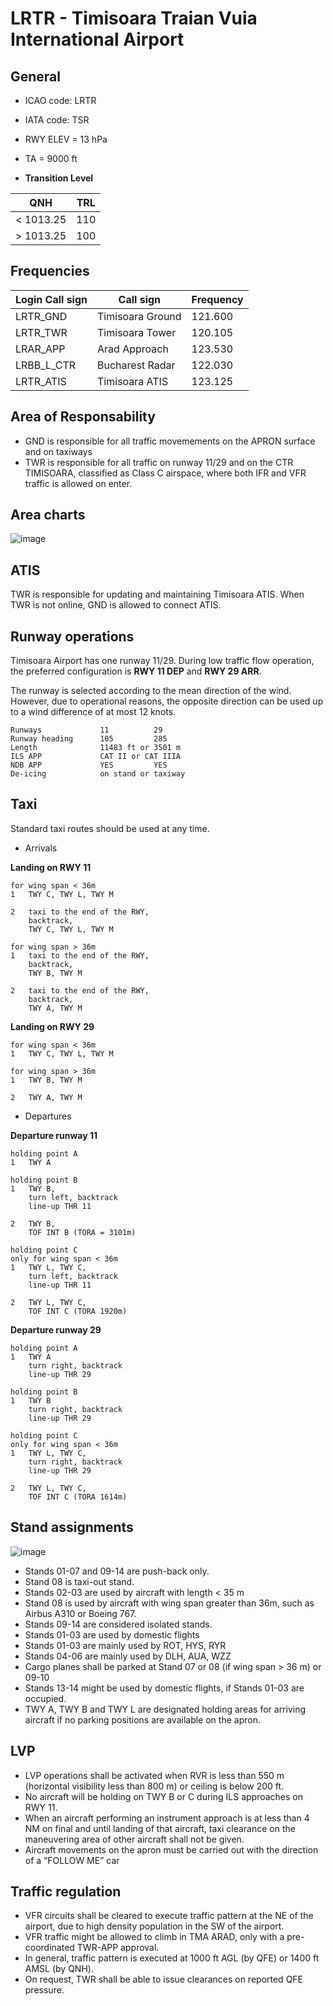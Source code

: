 LRTR - Timisoara Traian Vuia International Airport
==================================================

General
-------

- ICAO code: LRTR
- IATA code: TSR
- RWY ELEV = 13 hPa
- TA = 9000 ft

- **Transition Level**

| QNH | TRL |
| :---: | :---: |
| < 1013.25 | 110 |
| > 1013.25 | 100 |

Frequencies
-----------

| Login Call sign | Call sign                  | Frequency |
|-----------------|----------------------------|-----------|
| LRTR_GND | Timisoara Ground | 121.600 |
| LRTR_TWR | Timisoara Tower | 120.105 |
| LRAR_APP | Arad Approach | 123.530 |
| LRBB_L_CTR | Bucharest Radar | 122.030 |
| LRTR_ATIS | Timisoara ATIS | 123.125 |

Area of Responsability
----------------------

- GND is responsible for all traffic movemements on the APRON surface and on taxiways
- TWR is responsible for all traffic on runway 11/29 and on the CTR TIMISOARA, classified as Class C airspace, where both IFR and VFR traffic is allowed on enter.

Area charts
-----------

![image](../../images/CTR_Timisoara_VFR.png)

ATIS
----

TWR is responsible for updating and maintaining Timisoara ATIS. When TWR is not online, GND
is allowed to connect ATIS.

Runway operations
-----------------

Timisoara Airport has one runway 11/29. During low traffic flow operation, the preferred configuration is **RWY 11 DEP** and **RWY 29 ARR**. 

The runway is selected according to the mean direction of the wind. However, due to operational reasons, the opposite direction can be used up to a wind difference of at most 12 knots.

```
Runways             11          29
Runway heading      105         285
Length              11483 ft or 3501 m
ILS APP             CAT II or CAT IIIA
NDB APP             YES         YES
De-icing            on stand or taxiway
```

Taxi
----
Standard taxi routes should be used at any time.

- Arrivals

**Landing on RWY 11**

```
for wing span < 36m
1   TWY C, TWY L, TWY M

2   taxi to the end of the RWY,
    backtrack,                   
    TWY C, TWY L, TWY M

for wing span > 36m
1   taxi to the end of the RWY,
    backtrack,
    TWY B, TWY M

2   taxi to the end of the RWY,
    backtrack,
    TWY A, TWY M
```

**Landing on RWY 29**

```
for wing span < 36m
1   TWY C, TWY L, TWY M

for wing span > 36m
1   TWY B, TWY M

2   TWY A, TWY M
```

- Departures

**Departure runway 11**

```
holding point A
1   TWY A

holding point B
1   TWY B,
    turn left, backtrack
    line-up THR 11

2   TWY B,
    TOF INT B (TORA = 3101m)

holding point C
only for wing span < 36m
1   TWY L, TWY C,
    turn left, backtrack
    line-up THR 11

2   TWY L, TWY C,
    TOF INT C (TORA 1920m)
```

**Departure runway 29**

```
holding point A
1   TWY A
    turn right, backtrack
    line-up THR 29

holding point B
1   TWY B
    turn right, backtrack
    line-up THR 29

holding point C
only for wing span < 36m
1   TWY L, TWY C,
    turn right, backtrack
    line-up THR 29

2   TWY L, TWY C,
    TOF INT C (TORA 1614m)
```


Stand assignments
-----------------

![image](../../images/LRTR_APRON.png)

- Stands 01-07 and 09-14 are push-back only.
- Stand 08 is taxi-out stand.
- Stands 02-03 are used by aircraft with length < 35 m
- Stand 08 is used by aircraft with wing span greater than 36m, such as Airbus A310 or Boeing 767.
- Stands 09-14 are considered isolated stands.
- Stands 01-03 are used by domestic flights
- Stands 01-03 are mainly used by ROT, HYS, RYR
- Stands 04-06 are mainly used by DLH, AUA, WZZ
- Cargo planes shall be parked at Stand 07 or 08 (if wing span > 36 m) or 09-10
- Stands 13-14 might be used by domestic flights, if Stands 01-03 are occupied.
- TWY A, TWY B and TWY L are designated holding areas for arriving aircraft if no parking positions are available on the apron.

LVP
---
- LVP operations shall be activated when RVR is less than 550 m (horizontal visibility less than 800 m) or ceiling is below 200 ft.
- No aircraft will be holding on TWY B or C during ILS approaches on RWY 11.
- When an aircraft performing an instrument approach is at less than 4 NM on final and until landing of that aircraft, taxi clearance on the maneuvering area of other aircraft shall not be given.
- Aircraft movements on the apron must be carried out with the direction of a “FOLLOW ME” car

Traffic regulation
------------------
- VFR circuits shall be cleared to execute traffic pattern at the NE of the airport, due to high density population in the SW of the airport. 
- VFR traffic might be allowed to climb in TMA ARAD, only with a pre-coordinated TWR-APP approval.
- In general, traffic pattern is executed at 1000 ft AGL (by QFE) or 1400 ft AMSL (by QNH).
- On request, TWR shall be able to issue clearances on reported QFE pressure.

